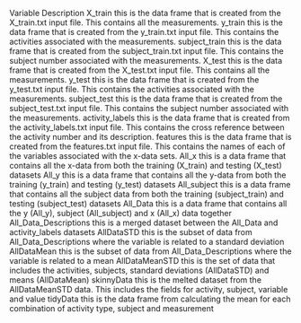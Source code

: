 Variable              Description
X_train               this is the data frame that is created from the X_train.txt input file.  This contains all the measurements.
y_train               this is the data frame that is created from the y_train.txt input file.  This contains the activities associated with the measurements.
subject_train         this is the data frame that is created from the subject_train.txt input file.  This contains the subject number associated with the measurements.
X_test                this is the data frame that is created from the X_test.txt input file.  This contains all the measurements.
y_test                this is the data frame that is created from the y_test.txt input file.  This contains the activities associated with the measurements.
subject_test          this is the data frame that is created from the subject_test.txt input file.  This contains the subject number associated with the measurements.
activity_labels       this is the data frame that is created from the activity_labels.txt input file.  This contains the cross reference between the activity number and its description.
features              this is the data frame that is created from the features.txt input file.  This contains the names of each of the variables associated with the x-data sets.
All_x                 this is a data frame that contains all the x-data from both the training (X_train) and testing (X_test) datasets
All_y                 this is a data frame that contains all the y-data from both the training (y_train) and testing (y_test) datasets
All_subject           this is a data frame that contains all the subject data from both the training (subject_train) and testing (subject_test) datasets
All_Data              this is a data frame that contains all the y (All_y), subject (All_subject) and x (All_x) data together
All_Data_Descriptions this is a merged dataset between the All_Data and activity_labels datasets
AllDataSTD            this is the subset of data from All_Data_Descriptions where the variable is related to a standard deviation
AllDataMean           this is the subset of data from All_Data_Descriptions where the variable is related to a mean
AllDataMeanSTD        this is the set of data that includes the activities, subjects, standard deviations (AllDataSTD) and means (AllDataMean)
skinnyData            this is the melted dataset from the AllDataMeanSTD data.  This includes the fields for activity, subject, variable and value
tidyData              this is the data frame from calculating the mean for each combination of activity type, subject and measurement

